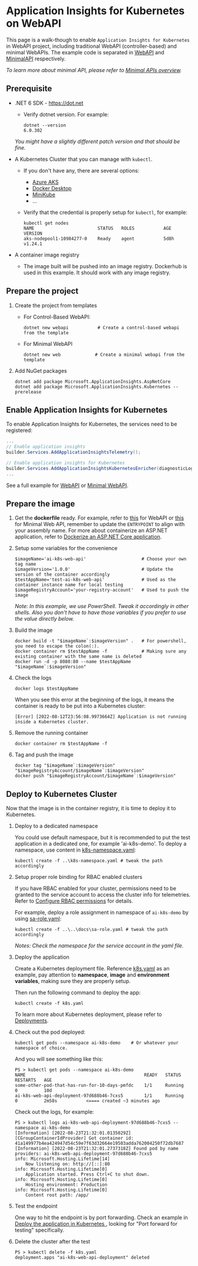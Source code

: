 # Application Insights for Kubernetes on WebAPI

This page is a walk-though to enable `Application Insights for Kubernetes` in WebAPI project, including traditional WebAPI (controller-based) and minimal WebAPIs. The example code is separated in [WebAPI](./WebAPI/) and [MinimalAPI](./MinimalAPI/) respectively.

_To learn more about minimal API, please refer to [Minimal APIs overview](https://docs.microsoft.com/en-us/aspnet/core/fundamentals/minimal-apis?view=aspnetcore-6.0)._

## Prerequisite

* .NET 6 SDK - <https://dot.net>
    * Verify dotnet version. For example:
        ```shell
        dotnet --version
        6.0.302
        ```
    _You might have a slightly different patch version and that should be fine._

* A Kubernetes Cluster that you can manage with `kubectl`.
    * If you don't have any, there are several options:
        * [Azure AKS](https://docs.microsoft.com/en-us/azure/aks/)
        * [Docker Desktop](https://www.docker.com/products/docker-desktop/)
        * [MiniKube](https://minikube.sigs.k8s.io/docs/start/)
        * ...
    * Verify that the credential is properly setup for `kubectl`, for example:

        ```shell
        kubectl get nodes
        NAME                        STATUS   ROLES           AGE    VERSION
        aks-nodepool1-10984277-0    Ready    agent           5d8h   v1.24.1
        ```

* A container image registry
  * The image built will be pushed into an image registry. Dockerhub is used in this example. It should work with any image registry.

## Prepare the project

1. Create the project from templates

    * For Control-Based WebAPI:

        ```shell
        dotnet new webapi           # Create a control-based webapi from the template
        ```

    * For Minimal WebAPI

        ```shell
        dotnet new web             # Create a minimal webapi from the template
        ```

2. Add NuGet packages

    ```shell
    dotnet add package Microsoft.ApplicationInsights.AspNetCore
    dotnet add package Microsoft.ApplicationInsights.Kubernetes --prerelease
    ```

## Enable Application Insights for Kubernetes

To enable Application Insights for Kubernetes, the services need to be registered:

```csharp
...
// Enable application insights
builder.Services.AddApplicationInsightsTelemetry();

// Enable application insights for Kubernetes
builder.Services.AddApplicationInsightsKubernetesEnricher(diagnosticLogLevel: LogLevel.Information);
...
```

See a full example for [WebAPI](./WebAPI/Program.cs) or [Minimal WebAPI](./MinimalAPI/Program.cs).

## Prepare the image

1. Get the **dockerfile** ready. For example, refer to [this](./WebAPI/dockerfile) for WebAPI or [this](./MinimalAPI/dockerfile) for Minimal Web API, remember to update the `ENTRYPOINT` to align with your assembly name. For more about containerize an ASP.NET application, refer to [Dockerize an ASP.NET Core application](https://docs.docker.com/samples/dotnetcore/).

1. Setup some variables for the convenience

    ```shell
    $imageName='ai-k8s-web-api'                     # Choose your own tag name
    $imageVersion='1.0.0'                           # Update the version of the container accordingly
    $testAppName='test-ai-k8s-web-api'              # Used as the container instance name for local testing
    $imageRegistryAccount='your-registry-account'   # Used to push the image
    ```
    _Note: In this example, we use PowerShell. Tweak it accordingly in other shells. Also you don't have to have those variables if you prefer to use the value directly below._

1. Build the image

    ```shell
    docker build -t "$imageName`:$imageVersion" .   # For powershell, you need to escape the colon(:).
    docker container rm $testAppName -f             # Making sure any existing container with the same name is deleted
    docker run -d -p 8080:80 --name $testAppName "$imageName`:$imageVersion"
    ```

1. Check the logs

    ```shell
    docker logs $testAppName
    ```

    When you see this error at the beginning of the logs, it means the container is ready to be put into a Kubernetes cluster:

    ```log
    [Error] [2022-08-12T23:56:08.9973664Z] Application is not running inside a Kubernetes cluster.
    ```

1. Remove the running container

    ```shell
    docker container rm $testAppName -f
    ```

1. Tag and push the image

    ```shell
    docker tag "$imageName`:$imageVersion" "$imageRegistryAccount/$imageName`:$imageVersion"
    docker push "$imageRegistryAccount/$imageName`:$imageVersion"
    ```

## Deploy to Kubernetes Cluster

Now that the image is in the container registry, it is time to deploy it to Kubernetes.

1. Deploy to a dedicated namespace

    You could use default namespace, but it is recommended to put the test application in a dedicated one, for example 'ai-k8s-demo'. To deploy a namespace, use content in [k8s-namespace.yaml](../k8s-namespace.yaml):

    ```shell
    kubectl create -f ..\k8s-namespace.yaml # tweak the path accordingly
    ```

1. Setup proper role binding for RBAC enabled clusters

    If you have RBAC enabled for your cluster, permissions need to be granted to the service account to access the cluster info for telemetries. Refer to [Configure RBAC permissions](../../docs/configure-rbac-permissions.md) for details.

    For example, deploy a role assignment in namespace of `ai-k8s-demo` by using [sa-role.yaml](../../docs/sa-role.yaml):

    ```shell
    kubectl create -f ..\..\docs\sa-role.yaml # tweak the path accordingly
    ```

    _Notes: Check the namespace for the service account in the yaml file._

1. Deploy the application

    Create a Kubernetes deployment file. Reference [k8s.yaml](./k8s.yaml) as an example, pay attention to **namespace**, **image** and **environment variables**, making sure they are properly setup.

    Then run the following command to deploy the app:

    ```shell
    kubectl create -f k8s.yaml
    ```

    To learn more about Kubernetes deployment, please refer to [Deployments](https://kubernetes.io/docs/concepts/workloads/controllers/deployment/).

1. Check out the pod deployed:

    ```shell
    kubectl get pods --namespace ai-k8s-demo    # Or whatever your namespace of choice.
    ```

    And you will see something like this:

    ```
    PS > kubectl get pods --namespace ai-k8s-demo
    NAME                                             READY   STATUS    RESTARTS   AGE
    some-other-pod-that-has-run-for-10-days-pmfdc    1/1     Running   0          10d
    ai-k8s-web-api-deployment-97d688b46-7cxs5        1/1     Running   0          2m58s           <==== created ~3 minutes ago
    ```

    Check out the logs, for example:

    ```shell
    PS > kubectl logs ai-k8s-web-api-deployment-97d688b46-7cxs5 --namespace ai-k8s-demo
    [Information] [2022-08-23T21:32:01.0135029Z] [CGroupContainerIdProvider] Got container id: 41a149977b4ea424947d54c59e7f63d32664e19503adda762004250f72db7687
    [Information] [2022-08-23T21:32:01.2737318Z] Found pod by name providers: ai-k8s-web-api-deployment-97d688b46-7cxs5
    info: Microsoft.Hosting.Lifetime[14]
        Now listening on: http://[::]:80
    info: Microsoft.Hosting.Lifetime[0]
        Application started. Press Ctrl+C to shut down.
    info: Microsoft.Hosting.Lifetime[0]
        Hosting environment: Production
    info: Microsoft.Hosting.Lifetime[0]
        Content root path: /app/
    ```

1. Test the endpoint

    One way to hit the endpoint is by port forwarding. Check an example in [Deploy the application in Kubernetes
](https://github.com/microsoft/ApplicationInsights-Kubernetes/blob/develop/examples/ZeroUserCodeLightup.Net6/README.md#deploy-the-application-in-kubernetes), looking for "Port forward for testing" specifically.

1. Delete the cluster after the test

    ```
    PS > kubectl delete -f k8s.yaml
    deployment.apps "ai-k8s-web-api-deployment" deleted
    ```
